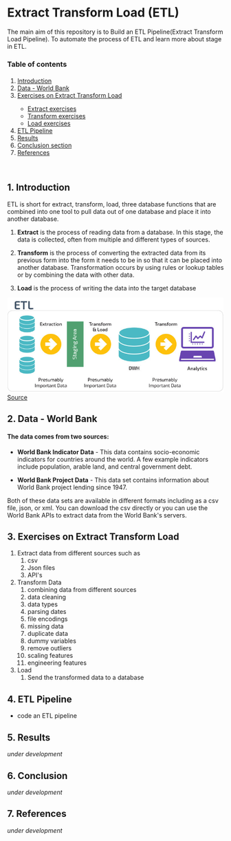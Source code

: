 # Extract Transform Load (ETL)
 The main aim of this repository is to Build an ETL Pipeline(Extract Transform Load Pipeline). To automate the process of ETL and learn more about stage in ETL.

### Table of contents

<div class="alert alert-block alert-info" style="margin-top: 20px">
    <ol>
        <li><a href="#ref1">Introduction </a></li>
        <li><a href="#ref1">Data - World Bank</a></li>
        <li><a href="#ref2">Exercises on Extract Transform Load</a></li>
        <ul>
         <li><a href="#ref3">Extract exercises</a></li>
        <li><a href="#ref4">Transform exercises</a></li>
        <li><a href="#ref4">Load exercises</a></li>
        </ul>
        <li><a href="#ref5">ETL Pipeline</a></li>
        <li><a href="#ref7">Results</a></li>
        <li><a href="#ref9">Conclusion section</a></li>
        <li><a href="#ref9">References</a></li>
    </ol>
</div>
<br>

## 1. Introduction
ETL is short for extract, transform, load, three database functions that are combined into one tool to pull data out of one database and place it into another database.

1. **Extract** is the process of reading data from a database. In this stage, the data is collected, often from multiple and different types of sources.

2. **Transform** is the process of converting the extracted data from its previous form into the form it needs to be in so that it can be placed into another database. Transformation occurs by using rules or lookup tables or by combining the data with other data.

3. **Load** is the process of writing the data into the target database

<img src="images/ETL.jpg">
<a href="https://panoply.io/data-warehouse-guide/3-ways-to-build-an-etl-process/">Source</a>

## 2. Data - World Bank
#### The data comes from two sources:

- **World Bank Indicator Data** - This data contains socio-economic indicators for countries around the world. A few example indicators include population, arable land, and central government debt.

- **World Bank Project Data** - This data set contains information about World Bank project lending since 1947.

Both of these data sets are available in different formats including as a csv file, json, or xml. You can download the csv directly or you can use the World Bank APIs to extract data from the World Bank's servers.

## 3. Exercises on Extract Transform Load

1. Extract data from different sources such as
    1. csv
    2. Json files
    3.  API's
2. Transform Data
    1. combining data from different sources
    2. data cleaning
    3. data types
    4.  parsing dates
    5. file encodings
    6. missing data
    7. duplicate data
    8. dummy variables
    9. remove outliers
    10. scaling features
    11. engineering features
3. Load
    1. Send the transformed data to a database


## 4. ETL Pipeline
- code an ETL pipeline

## 5. Results
*under development*
## 6. Conclusion
*under development*

## 7. References
*under development*
